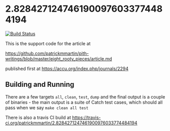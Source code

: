 2.8284271247461900976033774484194
===

[![Build Status](https://travis-ci.org/patrickmmartin/2.8284271247461900976033774484194.svg?branch=master)](https://travis-ci.org/patrickmmartin/2.8284271247461900976033774484194)


This is the support code for the article at

https://github.com/patrickmmartin/pith-writings/blob/master/eight_rooty_pieces/article.md

published first at https://accu.org/index.php/journals/2294

Building and Running
---

There are a few targets `all`, `clean`, `test`,  `dump` and the final output is a couple of binaries - the main output is a suite of Catch test cases, which should all pass when we say `make clean all test`  

There is also a travis CI build at https://travis-ci.org/patrickmmartin/2.8284271247461900976033774484194
